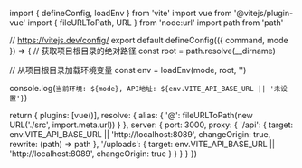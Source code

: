 import { defineConfig, loadEnv } from 'vite'
import vue from '@vitejs/plugin-vue'
import { fileURLToPath, URL } from 'node:url'
import path from 'path'

// https://vitejs.dev/config/
export default defineConfig(({ command, mode }) => {
  // 获取项目根目录的绝对路径
  const root = path.resolve(__dirname)
  
  // 从项目根目录加载环境变量
  const env = loadEnv(mode, root, '')
  
  console.log(`当前环境: ${mode}, API地址: ${env.VITE_API_BASE_URL || '未设置'}`)
  
  return {
    plugins: [vue()],
    resolve: {
      alias: {
        '@': fileURLToPath(new URL('./src', import.meta.url))
      }
    },
    server: {
      port: 3000,
      proxy: {
        '/api': {
          target: env.VITE_API_BASE_URL || 'http://localhost:8089',
          changeOrigin: true,
          rewrite: (path) => path
        },
        '/uploads': {
          target: env.VITE_API_BASE_URL || 'http://localhost:8089',
          changeOrigin: true
        }
      }
    }
  }
})
